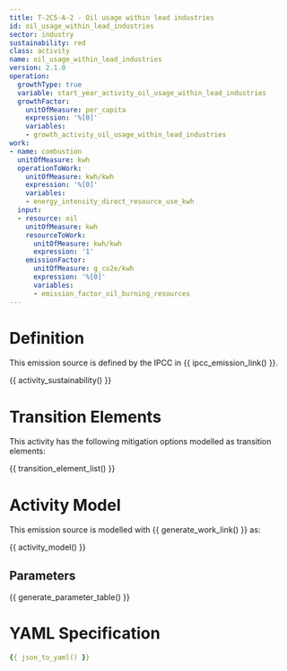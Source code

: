 ```yaml
---
title: T-2C5-A-2 - Oil usage within lead industries
id: oil_usage_within_lead_industries
sector: industry
sustainability: red
class: activity
name: oil_usage_within_lead_industries
version: 2.1.0
operation:
  growthType: true
  variable: start_year_activity_oil_usage_within_lead_industries
  growthFactor:
    unitOfMeasure: per_capita
    expression: '%[0]'
    variables:
    - growth_activity_oil_usage_within_lead_industries
work:
- name: combustion
  unitOfMeasure: kwh
  operationToWork:
    unitOfMeasure: kwh/kwh
    expression: '%[0]'
    variables:
    - energy_intensity_direct_resource_use_kwh
  input:
  - resource: oil
    unitOfMeasure: kwh
    resourceToWork:
      unitOfMeasure: kwh/kwh
      expression: '1'
    emissionFactor:
      unitOfMeasure: g_co2e/kwh
      expression: '%[0]'
      variables:
      - emission_factor_oil_burning_resources
---
```

# Definition
This emission source is defined by the IPCC in {{ ipcc_emission_link() }}.


{{ activity_sustainability() }}

# Transition Elements

This activity has the following mitigation options modelled as transition elements:

{{ transition_element_list() }}

# Activity Model
This emission source is modelled with {{ generate_work_link() }} as:

{{ activity_model() }}

## Parameters

{{ generate_parameter_table() }}

# YAML Specification

```yaml
{{ json_to_yaml() }}
```